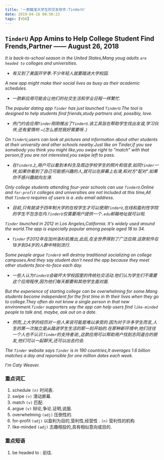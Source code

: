 ```yaml
---
title: '一款瞄准大学生的交友软件:TinderU'
date: 2019-04-16 08:50:23
tags: [VOA]
---
```


## `TinderU` App Amins to Help College Student Find Frends,Partner —— August 26, 2018

*It is back-to-school season in the United States,Mang youg adults `are headed to` colloges and universities.*
- *有又到了美国开学季.不少年轻人就要踏进大学校园.*

*A new app might make their social lives as busy as their academic schedules.*
- *一款新应用可能会让他们的社交生活和学业日程一样繁忙.*
  
*The popular dating app `Tinder` has just launched `TinderU`.The tool is designed to help students find friends,study partners and, possibly, love.*
- *热门约会应用`Tinder`刚刚推出了`TinderU`.该工具旨在帮助学生找出友谊,学习伙伴,还有爱情哟 ~(怎么感觉我好需要呀..)*
  
*On `TinderU`,users can look at pictures and information about other students at their university and other schools nearby.Just like on Tinder,if you see somebody you think you might like,you swipe right to "match" with that person,If you are not interested,you swipe left to pass.*
- *在`TinderU`上,用户可以看到本科生及周边学校学生的照片和信息.如同`Tinder`一样,如果你看到了自己可能感兴趣的人,就可以在屏幕上右滑,和对方"配对".如果你不感兴趣就向左滑.*

*Only college students attending four-year schools can use `TinderU`.Online and `for-profit` colleges and universities are not included at this time,All that `TinderU` requires of users is a .edu email address.*
- *目前,只有就读于四年制大学的在校学生才可以使用`TinderU`,在线和盈利性学院的学生不包含在内.`TinderU`仅需要用户提供一个`.edu`邮箱地址就可以啦.*

*`Tinder` launched in 2012 in Los Angeles,California. It's widely used around the world.The app is especially popular among people aged 18 to 34.*
- *`Tinder`于2012年在加州洛杉矶推出,此后,在全世界得到了广泛应用.这款软件在18岁到34岁的人群中特别流行.*

*Some people argue `TinderU` will destroy traditional socializing on college campuses.And they say student don't need the app because they meet other students face-to-face each day.*
- *一些人认为`TinderU`会破坏大学校园里的传统社交活动.他们认为学生们不需要这个应用程序,因为他们每天都要和其他学生面对面.*

*But the experience of starting college can be overwhelming for some.Mang students become independent for the first time in th their lives when they go to college.They often do not know a single person in that new environment.`Tinder` supporters say the app can help users find `like-minded` people to talk and, maybe, ask out on a date.*
- *然而,上大学的经历对一些人来说可能是难以承受的.因为对于许多学生而言,人生的第一次独立是从踏进学生生活的那一刻开始的.在那种新环境中,他们往往一个人也不认识.`Tinder`的支持者说:,这款应用可以帮助用户找到志同道合的朋友,他们可以一起聊天,还可以出去约会.*

*The `Tinder` website says `Tinder` is in 190 countries,It averages 1.6 billion matches a day and reponsible for one million dates each week.*

*I'm Caty Weaver.*

### 重点词汇
1. schedule       `(n)`       时间表.
2. swipe          `(v)`       滑动屏幕.
3. match          `(v)`       匹配.
4. argue          `(v)`       辩论,争论.证明,说服.
5. overwhelming   `(adj)`     压倒性的.
6. for-profit     `(adj)`     以盈利为目的,营利性,经营性 .       `(n)`   营利性的机构
7. like-minded    `(adj)`     志趣相投的,具有相似意向或目的.


### 重点短语
1. be headed to : 前往.